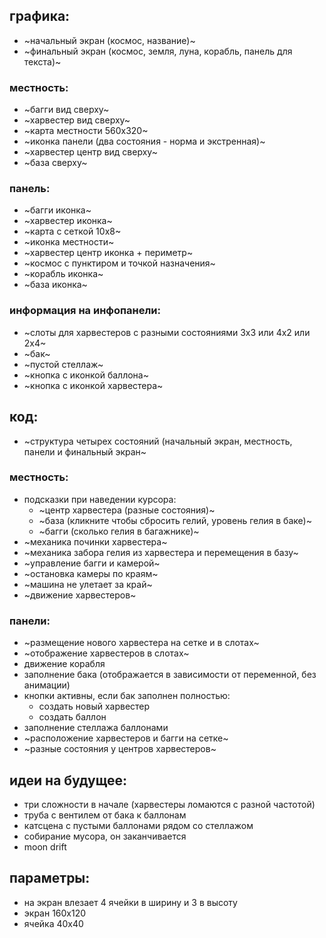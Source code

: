 ## графика:
- ~начальный экран (космос, название)~
- ~финальный экран (космос, земля, луна, корабль, панель для текста)~
### местность:
- ~багги вид сверху~
- ~харвестер вид сверху~
- ~карта местности 560х320~
- ~иконка панели (два состояния - норма и экстренная)~
- ~харвестер центр вид сверху~
- ~база сверху~
### панель:
- ~багги иконка~
- ~харвестер иконка~
- ~карта с сеткой 10х8~
- ~иконка местности~
- ~харвестер центр иконка + периметр~
- ~космос с пунктиром и точкой назначения~
- ~корабль иконка~
- ~база иконка~

### информация на инфопанели:
- ~слоты для харвестеров с разными состояниями 3х3 или 4х2 или 2х4~
- ~бак~
- ~пустой стеллаж~
- ~кнопка с иконкой баллона~
- ~кнопка с иконкой харвестера~

## код:
- ~структура четырех состояний (начальный экран, местность, панели и финальный экран~

### местность:
- подсказки при наведении курсора:
  - ~центр харвестера (разные состояния)~
  - ~база (кликните чтобы сбросить гелий, уровень гелия в баке)~
  - ~багги (сколько гелия в багажнике)~
- ~механика починки харвестера~
- ~механика забора гелия из харвестера и перемещения в базу~
- ~управление багги и камерой~
- ~остановка камеры по краям~
- ~машина не улетает за край~
- ~движение харвестеров~

### панели:
- ~размещение нового харвестера на сетке и в слотах~
- ~отображение харвестеров в слотах~
- движение корабля
- заполнение бака (отображается в зависимости от переменной, без анимации)
- кнопки активны, если бак заполнен полностью:
  - создать новый харвестер
  - создать баллон
- заполнение стеллажа баллонами
- ~расположение харвестеров и багги на сетке~
- ~разные состояния у центров харвестеров~

## идеи на будущее:
- три сложности в начале (харвестеры ломаются с разной частотой)
- труба с вентилем от бака к баллонам
- катсцена с пустыми баллонами рядом со стеллажом
- собирание мусора, он заканчивается
- moon drift

## параметры:
- на экран влезает 4 ячейки в ширину и 3 в высоту
- экран 160х120
- ячейка 40х40
